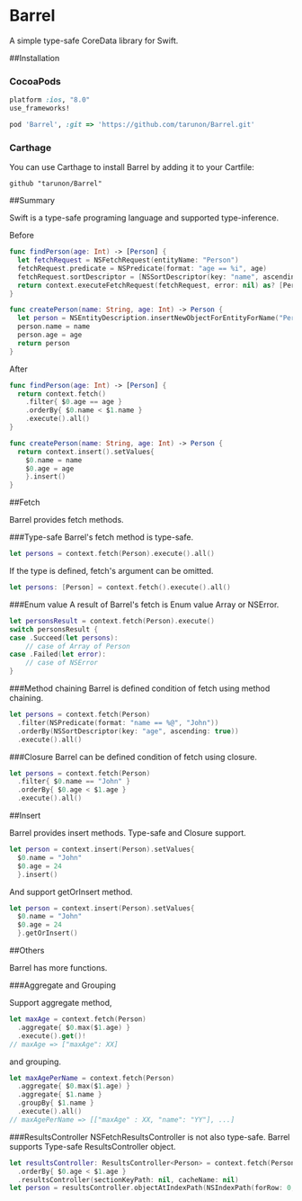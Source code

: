 Barrel
=================

A simple type-safe CoreData library for Swift.

##Installation

### CocoaPods

```ruby
platform :ios, "8.0"
use_frameworks!

pod 'Barrel', :git => 'https://github.com/tarunon/Barrel.git'
```

### Carthage

You can use Carthage to install Barrel by adding it to your Cartfile:

```ogdl
github "tarunon/Barrel"
```

##Summary

Swift is a type-safe programing language and supported type-inference.

Before
```swift
func findPerson(age: Int) -> [Person] {
  let fetchRequest = NSFetchRequest(entityName: "Person")
  fetchRequest.predicate = NSPredicate(format: "age == %i", age)
  fetchRequest.sortDescriptor = [NSSortDescriptor(key: "name", ascending: true)]
  return context.executeFetchRequest(fetchRequest, error: nil) as? [Person] ?? []
}

func createPerson(name: String, age: Int) -> Person {
  let person = NSEntityDescription.insertNewObjectForEntityForName("Person", inManagedObjectContext: context) as! T
  person.name = name
  person.age = age
  return person
}
```

After
```swift
func findPerson(age: Int) -> [Person] {
  return context.fetch()
    .filter{ $0.age == age }
    .orderBy{ $0.name < $1.name }
    .execute().all()
}

func createPerson(name: String, age: Int) -> Person {
  return context.insert().setValues{
    $0.name = name
    $0.age = age
    }.insert()
}
```

##Fetch

Barrel provides fetch methods.

###Type-safe
Barrel's fetch method is type-safe.
```swift
let persons = context.fetch(Person).execute().all()
```
If the type is defined, fetch's argument can be omitted.
```swift
let persons: [Person] = context.fetch().execute().all()
```

###Enum value
A result of Barrel's fetch is Enum value Array or NSError.
```swift
let personsResult = context.fetch(Person).execute()
switch personsResult {
case .Succeed(let persons):
    // case of Array of Person
case .Failed(let error):
    // case of NSError
}
```

###Method chaining
Barrel is defined condition of fetch using method chaining.
```swift
let persons = context.fetch(Person)
  .filter(NSPredicate(format: "name == %@", "John"))
  .orderBy(NSSortDescriptor(key: "age", ascending: true))
  .execute().all()
```

###Closure
Barrel can be defined condition of fetch using closure.
```swift
let persons = context.fetch(Person)
  .filter{ $0.name == "John" }
  .orderBy{ $0.age < $1.age }
  .execute().all()
```


##Insert

Barrel provides insert methods.
Type-safe and Closure support.

```swift
let person = context.insert(Person).setValues{
  $0.name = "John"
  $0.age = 24
  }.insert()
```

And support getOrInsert method.

```swift
let person = context.insert(Person).setValues{
  $0.name = "John"
  $0.age = 24
  }.getOrInsert()
```


##Others

Barrel has more functions.

###Aggregate and Grouping

Support aggregate method,
```swift
let maxAge = context.fetch(Person)
  .aggregate{ $0.max($1.age) }
  .execute().get()!
// maxAge => ["maxAge": XX]
```

and grouping.
```swift
let maxAgePerName = context.fetch(Person)
  .aggregate{ $0.max($1.age) }
  .aggregate{ $1.name }
  .groupBy{ $1.name }
  .execute().all()
// maxAgePerName => [["maxAge" : XX, "name": "YY"], ...]
```

###ResultsController
NSFetchResultsController is not also type-safe.
Barrel supports Type-safe ResultsController object.
```swift
let resultsController: ResultsController<Person> = context.fetch(Person)
  .orderBy{ $0.age < $1.age }
  .resultsController(sectionKeyPath: nil, cacheName: nil)
let person = resultsController.objectAtIndexPath(NSIndexPath(forRow: 0, inSection: 0))
```
